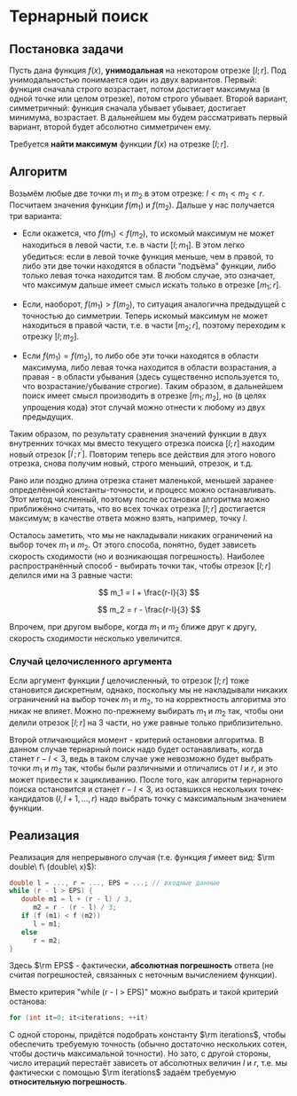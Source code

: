# Тернарный поиск

## Постановка задачи

Пусть дана функция $f(x)$, **унимодальная** на некотором отрезке $[l;r]$. Под унимодальностью понимается один из двух вариантов. Первый: функция сначала строго возрастает, потом достигает максимума (в одной точке или целом отрезке), потом строго убывает. Второй вариант, симметричный: функция сначала убывает убывает, достигает минимума, возрастает. В дальнейшем мы будем рассматривать первый вариант, второй будет абсолютно симметричен ему.

Требуется **найти максимум** функции $f(x)$ на отрезке $[l;r]$.

## Алгоритм

Возьмём любые две точки $m_1$ и $m_2$ в этом отрезке: $l < m_1 < m_2 < r$. Посчитаем значения функции $f(m_1)$ и $f(m_2)$. Дальше у нас получается три варианта:

* Если окажется, что $f(m_1) < f(m_2)$, то искомый максимум не может находиться в левой части, т.е. в части $[l;m_1]$. В этом легко убедиться: если в левой точке функция меньше, чем в правой, то либо эти две точки находятся в области "подъёма" функции, либо только левая точка находится там. В любом случае, это означает, что максимум дальше имеет смысл искать только в отрезке $[m_1;r]$.

* Если, наоборот, $f(m_1) > f(m_2)$, то ситуация аналогична предыдущей с точностью до симметрии. Теперь искомый максимум не может находиться в правой части, т.е. в части $[m_2;r]$, поэтому переходим к отрезку $[l;m_2]$.

* Если $f(m_1) = f(m_2)$, то либо обе эти точки находятся в области максимума, либо левая точка находится в области возрастания, а правая - в области убывания (здесь существенно используется то, что возрастание/убывание строгие). Таким образом, в дальнейшем поиск имеет смысл производить в отрезке $[m_1;m_2]$, но (в целях упрощения кода) этот случай можно отнести к любому из двух предыдущих.

Таким образом, по результату сравнения значений функции в двух внутренних точках мы вместо текущего отрезка поиска $[l;r]$ находим новый отрезок $[l^\prime;r^\prime]$. Повторим теперь все действия для этого нового отрезка, снова получим новый, строго меньший, отрезок, и т.д.

Рано или поздно длина отрезка станет маленькой, меньшей заранее определённой константы-точности, и процесс можно останавливать. Этот метод численный, поэтому после остановки алгоритма можно приближённо считать, что во всех точках отрезка $[l;r]$ достигается максимум; в качестве ответа можно взять, например, точку $l$.

Осталось заметить, что мы не накладывали никаких ограничений на выбор точек $m_1$ и $m_2$. От этого способа, понятно, будет зависеть скорость сходимости (но и возникающая погрешность). Наиболее распространённый способ - выбирать точки так, чтобы отрезок $[l;r]$ делился ими на 3 равные части:

$$
m_1 = l + \frac{r-l}{3}
$$

$$
m_2 = r - \frac{r-l}{3}
$$

Впрочем, при другом выборе, когда $m_1$ и $m_2$ ближе друг к другу, скорость сходимости несколько увеличится.

### Случай целочисленного аргумента

Если аргумент функции $f$ целочисленный, то отрезок $[l;r]$ тоже становится дискретным, однако, поскольку мы не накладывали никаких ограничений на выбор точек $m_1$ и $m_2$, то на корректность алгоритма это никак не влияет. Можно по-прежнему выбирать $m_1$ и $m_2$ так, чтобы они делили отрезок $[l;r]$ на 3 части, но уже равные только приблизительно.

Второй отличающийся момент - критерий остановки алгоритма. В данном случае тернарный поиск надо будет останавливать, когда станет $r-l<3$, ведь в таком случае уже невозможно будет выбрать точки $m_1$ и $m_2$ так, чтобы были различными и отличались от $l$ и $r$, и это может привести к зацикливанию. После того, как алгоритм тернарного поиска остановится и станет $r-l<3$, из оставшихся нескольких точек-кандидатов $(l,l+1,\ldots,r)$ надо выбрать точку с максимальным значением функции.

## Реализация

Реализация для непрерывного случая (т.е. функция $f$ имеет вид: $\rm double\ f\ (double\ x)$):

<!--- TODO: specify code snippet id -->
``` cpp
double l = ..., r = ..., EPS = ...; // входные данные
while (r - l > EPS) {
   double m1 = l + (r - l) / 3,
      m2 = r - (r - l) / 3;
   if (f (m1) < f (m2))
      l = m1;
   else
      r = m2;
}
```

Здесь $\rm EPS$ - фактически, **абсолютная погрешность** ответа (не считая погрешностей, связанных с неточным вычислением функции).

Вместо критерия "while (r - l > EPS)" можно выбрать и такой критерий останова:
<!--- TODO: specify code snippet id -->
``` cpp
for (int it=0; it<iterations; ++it)
```

С одной стороны, придётся подобрать константу $\rm iterations$, чтобы обеспечить требуемую точность (обычно достаточно нескольких сотен, чтобы достичь максимальной точности). Но зато, с другой стороны, число итераций перестаёт зависеть от абсолютных величин $l$ и $r$, т.е. мы фактически с помощью $\rm iterations$ задаём требуемую **относительную погрешность**.
